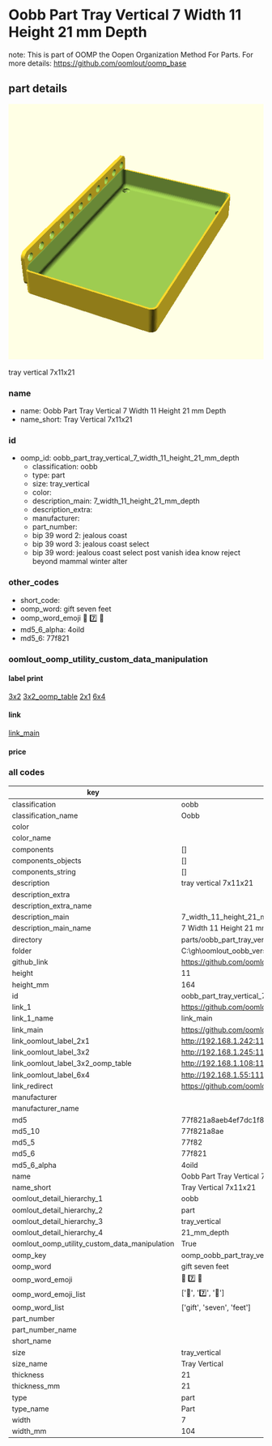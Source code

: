 # Oobb Part Tray Vertical 7 Width 11 Height 21 mm Depth  

note: This is part of OOMP the Oopen Organization Method For Parts. For more details: https://github.com/oomlout/oomp_base

##  part details
  

[![](3dpr.png)](3dpr.png)

tray vertical 7x11x21



### name
* name: Oobb Part Tray Vertical 7 Width 11 Height 21 mm Depth
* name_short: Tray Vertical 7x11x21 
### id
* oomp_id: oobb_part_tray_vertical_7_width_11_height_21_mm_depth
  * classification: oobb
  * type: part
  * size: tray_vertical
  * color: 
  * description_main: 7_width_11_height_21_mm_depth
  * description_extra: 
  * manufacturer: 
  * part_number: 
  * bip 39 word 2: jealous coast
  * bip 39 word 3: jealous coast select
  * bip 39 word: jealous coast select post vanish idea know reject beyond mammal winter alter

### other_codes
* short_code: 
* oomp_word: gift seven feet
* oomp_word_emoji :gift: :seven: :feet:
* md5_6_alpha: 4oild
* md5_6: 77f821






### oomlout_oomp_utility_custom_data_manipulation
#### label print
[3x2](http://192.168.1.245:1112/?label=oomp%204oild)
[3x2_oomp_table](http://192.168.1.108:1112/?label=oomp%204oild)
[2x1](http://192.168.1.242:1112/?label=oomp%204oild)
[6x4](http://192.168.1.55:1112/?label=oomp%204oild)    

#### link

[link_main](https://github.com/oomlout/oomlout_oobb_version_4_generated_parts/tree/main/navigation_oomp/oobb/part/tray_vertical/7_width_11_height_21_mm_depth/part)                              

#### price







### all codes 
| key | value |  
| --- | --- |  
| classification | oobb |  
| classification_name | Oobb |  
| color |  |  
| color_name |  |  
| components | [] |  
| components_objects | [] |  
| components_string | [] |  
| description | tray vertical 7x11x21 |  
| description_extra |  |  
| description_extra_name |  |  
| description_main | 7_width_11_height_21_mm_depth |  
| description_main_name | 7 Width 11 Height 21 mm Depth |  
| directory | parts/oobb_part_tray_vertical_7_width_11_height_21_mm_depth |  
| folder | C:\gh\oomlout_oobb_version_4_generated_parts\parts\oobb_part_tray_vertical_7_width_11_height_21_mm_depth |  
| github_link | https://github.com/oomlout/oomlout_oomp_part_src/tree/main/parts/oobb_part_tray_vertical_7_width_11_height_21_mm_depth |  
| height | 11 |  
| height_mm | 164 |  
| id | oobb_part_tray_vertical_7_width_11_height_21_mm_depth |  
| link_1 | https://github.com/oomlout/oomlout_oobb_version_4_generated_parts/tree/main/navigation_oomp/oobb/part/tray_vertical/7_width_11_height_21_mm_depth/part |  
| link_1_name | link_main |  
| link_main | https://github.com/oomlout/oomlout_oobb_version_4_generated_parts/tree/main/navigation_oomp/oobb/part/tray_vertical/7_width_11_height_21_mm_depth/part |  
| link_oomlout_label_2x1 | http://192.168.1.242:1112/?label=oomp%204oild |  
| link_oomlout_label_3x2 | http://192.168.1.245:1112/?label=oomp%204oild |  
| link_oomlout_label_3x2_oomp_table | http://192.168.1.108:1112/?label=oomp%204oild |  
| link_oomlout_label_6x4 | http://192.168.1.55:1112/?label=oomp%204oild |  
| link_redirect | https://github.com/oomlout/oomlout_oobb_version_4_generated_parts/tree/main/parts/oobb_tray_vertical_07_11_21 |  
| manufacturer |  |  
| manufacturer_name |  |  
| md5 | 77f821a8aeb4ef7dc1f8aa8b868b33bc |  
| md5_10 | 77f821a8ae |  
| md5_5 | 77f82 |  
| md5_6 | 77f821 |  
| md5_6_alpha | 4oild |  
| name | Oobb Part Tray Vertical 7 Width 11 Height 21 mm Depth |  
| name_short | Tray Vertical 7x11x21  |  
| oomlout_detail_hierarchy_1 | oobb |  
| oomlout_detail_hierarchy_2 | part |  
| oomlout_detail_hierarchy_3 | tray_vertical |  
| oomlout_detail_hierarchy_4 | 21_mm_depth |  
| oomlout_oomp_utility_custom_data_manipulation | True |  
| oomp_key | oomp_oobb_part_tray_vertical_7_width_11_height_21_mm_depth |  
| oomp_word | gift seven feet |  
| oomp_word_emoji | :gift: :seven: :feet: |  
| oomp_word_emoji_list | [':gift:', ':seven:', ':feet:'] |  
| oomp_word_list | ['gift', 'seven', 'feet'] |  
| part_number |  |  
| part_number_name |  |  
| short_name |  |  
| size | tray_vertical |  
| size_name | Tray Vertical |  
| thickness | 21 |  
| thickness_mm | 21 |  
| type | part |  
| type_name | Part |  
| width | 7 |  
| width_mm | 104 |  
